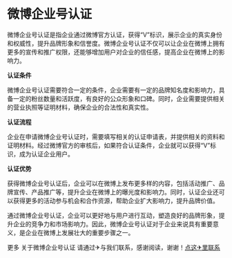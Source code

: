 # 微博企业号认证

微博企业号认证是指企业通过微博官方认证，获得“V”标识，展示企业的真实身份和权威性，提升品牌形象和信誉度。微博企业号认证不仅可以让企业在微博上拥有更多的宣传和推广权限，还能够增加用户对企业的信任感，提高企业在微博上的影响力。

**认证条件**

微博企业号认证需要符合一定的条件，企业需要有一定的品牌知名度和影响力，具备一定的粉丝数量和活跃度，有良好的公众形象和口碑。同时，企业需要提供相关的营业执照等证明材料，确保企业的合法性和真实性。

**认证流程**

企业在申请微博企业号认证时，需要填写相关的认证申请表，并提供相关的资料和证明材料。经过微博官方的审核后，如果符合认证条件，企业就可以获得“V”标识，成为认证企业用户。

**认证优势**

获得微博企业号认证后，企业可以在微博上发布更多样的内容，包括活动推广、品牌宣传、产品推广等，提升企业在微博上的曝光度和影响力。同时，认证企业还可以获得更多的活动参与机会和合作资源，帮助企业扩大影响力，提升品牌价值。

通过微博企业号认证，企业可以更好地与用户进行互动，塑造良好的品牌形象，提升企业的竞争力和市场影响力。因此，微博企业号认证对于企业来说具有重要意义，是企业在微博上发展壮大的重要步骤之一。

更多 关于微博企业号认证 请通过✈与我们联系，感谢阅读，谢谢！[点这✈里联系](https://a.k02.cc)